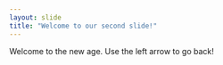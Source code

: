 ```yaml
---
layout: slide
title: "Welcome to our second slide!"
---
```

Welcome to the new age.
Use the left arrow to go back!
